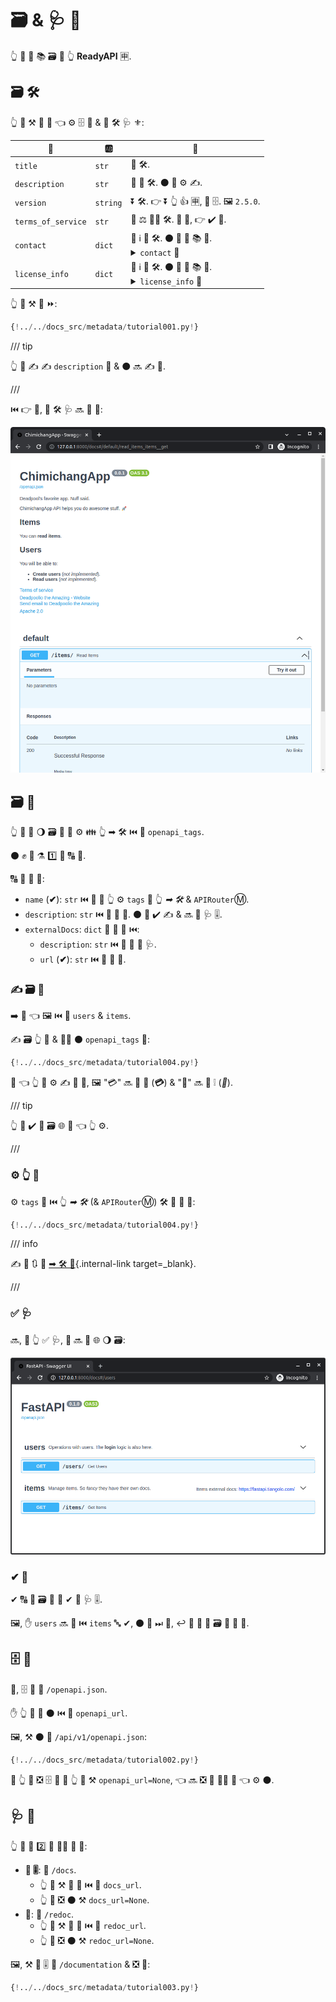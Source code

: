 # 🗃 &amp; 🩺 📛

👆 💪 🛃 📚 🗃 📳 👆 **ReadyAPI** 🈸.

## 🗃 🛠️

👆 💪 ⚒ 📄 🏑 👈 ⚙️ 🗄 🔧 &amp; 🏧 🛠️ 🩺 ⚜:

| 🔢 | 🆎 | 📛 |
|------------|------|-------------|
| `title` | `str` | 📛 🛠️. |
| `description` | `str` | 📏 📛 🛠️. ⚫️ 💪 ⚙️ ✍. |
| `version` | `string` | ⏬ 🛠️. 👉 ⏬ 👆 👍 🈸, 🚫 🗄. 🖼 `2.5.0`. |
| `terms_of_service` | `str` | 📛 ⚖ 🐕‍🦺 🛠️. 🚥 🚚, 👉 ✔️ 📛. |
| `contact` | `dict` | 📧 ℹ 🎦 🛠️. ⚫️ 💪 🔌 📚 🏑. <details><summary><code>contact</code> 🏑</summary><table><thead><tr><th>🔢</th><th>🆎</th><th>📛</th></tr></thead><tbody><tr><td><code>name</code></td><td><code>str</code></td><td>⚖ 📛 📧 👨‍💼/🏢.</td></tr><tr><td><code>url</code></td><td><code>str</code></td><td>📛 ☝ 📧 ℹ. 🔜 📁 📛.</td></tr><tr><td><code>email</code></td><td><code>str</code></td><td>📧 📢 📧 👨‍💼/🏢. 🔜 📁 📧 📢. </td></tr></tbody></table></details> |
| `license_info` | `dict` | 🛂 ℹ 🎦 🛠️. ⚫️ 💪 🔌 📚 🏑. <details><summary><code>license_info</code> 🏑</summary><table><thead><tr><th>🔢</th><th>🆎</th><th>📛</th></tr></thead><tbody><tr><td><code>name</code></td><td><code>str</code></td><td><strong>🚚</strong> (🚥 <code>license_info</code> ⚒). 🛂 📛 ⚙️ 🛠️.</td></tr><tr><td><code>url</code></td><td><code>str</code></td><td>📛 🛂 ⚙️ 🛠️. 🔜 📁 📛. </td></tr></tbody></table></details> |

👆 💪 ⚒ 👫 ⏩:

```Python hl_lines="3-16  19-31"
{!../../docs_src/metadata/tutorial001.py!}
```

/// tip

👆 💪 ✍ ✍ `description` 🏑 &amp; ⚫️ 🔜 ✍ 🔢.

///

⏮️ 👉 📳, 🏧 🛠️ 🩺 🔜 👀 💖:

<img src="/img/tutorial/metadata/image01.png">

## 🗃 🔖

👆 💪 🚮 🌖 🗃 🎏 🔖 ⚙️ 👪 👆 ➡ 🛠️ ⏮️ 🔢 `openapi_tags`.

⚫️ ✊ 📇 ⚗ 1️⃣ 📖 🔠 🔖.

🔠 📖 💪 🔌:

* `name` (**✔**): `str` ⏮️ 🎏 📛 👆 ⚙️ `tags` 🔢 👆 *➡ 🛠️* &amp; `APIRouter`Ⓜ.
* `description`: `str` ⏮️ 📏 📛 🔖. ⚫️ 💪 ✔️ ✍ &amp; 🔜 🎦 🩺 🎚.
* `externalDocs`: `dict` 🔬 🔢 🧾 ⏮️:
    * `description`: `str` ⏮️ 📏 📛 🔢 🩺.
    * `url` (**✔**): `str` ⏮️ 📛 🔢 🧾.

### ✍ 🗃 🔖

➡️ 🔄 👈 🖼 ⏮️ 🔖 `users` &amp; `items`.

✍ 🗃 👆 🔖 &amp; 🚶‍♀️ ⚫️ `openapi_tags` 🔢:

```Python hl_lines="3-16  18"
{!../../docs_src/metadata/tutorial004.py!}
```

👀 👈 👆 💪 ⚙️ ✍ 🔘 📛, 🖼 "💳" 🔜 🎦 🦁 (**💳**) &amp; "🎀" 🔜 🎦 ❕ (_🎀_).

/// tip

👆 🚫 ✔️ 🚮 🗃 🌐 🔖 👈 👆 ⚙️.

///

### ⚙️ 👆 🔖

⚙️ `tags` 🔢 ⏮️ 👆 *➡ 🛠️* (&amp; `APIRouter`Ⓜ) 🛠️ 👫 🎏 🔖:

```Python hl_lines="21  26"
{!../../docs_src/metadata/tutorial004.py!}
```

/// info

✍ 🌅 🔃 🔖 [➡ 🛠️ 📳](path-operation-configuration.md#_3){.internal-link target=_blank}.

///

### ✅ 🩺

🔜, 🚥 👆 ✅ 🩺, 👫 🔜 🎦 🌐 🌖 🗃:

<img src="/img/tutorial/metadata/image02.png">

### ✔ 🔖

✔ 🔠 🔖 🗃 📖 🔬 ✔ 🎦 🩺 🎚.

🖼, ✋️ `users` 🔜 🚶 ⏮️ `items` 🔤 ✔, ⚫️ 🎦 ⏭ 👫, ↩️ 👥 🚮 👫 🗃 🥇 📖 📇.

## 🗄 📛

🔢, 🗄 🔗 🍦 `/openapi.json`.

✋️ 👆 💪 🔗 ⚫️ ⏮️ 🔢 `openapi_url`.

🖼, ⚒ ⚫️ 🍦 `/api/v1/openapi.json`:

```Python hl_lines="3"
{!../../docs_src/metadata/tutorial002.py!}
```

🚥 👆 💚 ❎ 🗄 🔗 🍕 👆 💪 ⚒ `openapi_url=None`, 👈 🔜 ❎ 🧾 👩‍💻 🔢 👈 ⚙️ ⚫️.

## 🩺 📛

👆 💪 🔗 2️⃣ 🧾 👩‍💻 🔢 🔌:

* **🦁 🎚**: 🍦 `/docs`.
    * 👆 💪 ⚒ 🚮 📛 ⏮️ 🔢 `docs_url`.
    * 👆 💪 ❎ ⚫️ ⚒ `docs_url=None`.
* **📄**: 🍦 `/redoc`.
    * 👆 💪 ⚒ 🚮 📛 ⏮️ 🔢 `redoc_url`.
    * 👆 💪 ❎ ⚫️ ⚒ `redoc_url=None`.

🖼, ⚒ 🦁 🎚 🍦 `/documentation` &amp; ❎ 📄:

```Python hl_lines="3"
{!../../docs_src/metadata/tutorial003.py!}
```
